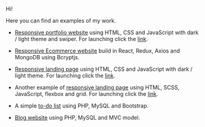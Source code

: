 Hi!

Here you can find an examples of my work.

* <a href="https://github.com/evg13ny/alexa-portfolio-website/" target="_blank">Responsive portfolio website</a> using HTML, CSS and JavaScript with dark / light theme and swiper. For launching click the <a href="https://evg13ny.github.io/alexa-portfolio-website/" target="_blank">link</a>.

* <a href="https://github.com/evg13ny/examples/tree/main/evroset" target="_blank">Responsive Ecommerce website</a> build in React, Redux, Axios and MongoDB using Bcryptjs.

* <a href="https://github.com/evg13ny/examples/tree/main/landing-page" target="_blank">Responsive landing page</a> using HTML, CSS and JavaScript with dark / light theme. For launching click the <a href="https://github.com/evg13ny/examples/landing-page" target="_blank">link</a>.

* Another example of <a href="https://github.com/evg13ny/examples/tree/main/easybank-landing-page" target="_blank">responsive landing page</a> using HTML, SCSS, JavaScript, flexbox and grid. For launching click the <a href="https://github.com/evg13ny/examples/easybank-landing-page" target="_blank">link</a>.

* A simple <a href="https://github.com/evg13ny/examples/tree/main/to-do%20list" target="_blank">to-do list</a> using PHP, MySQL and Bootstrap.

* <a href="https://github.com/evg13ny/examples/tree/main/blog%20website" target="_blank">Blog website</a> using PHP, MySQL and MVC model.